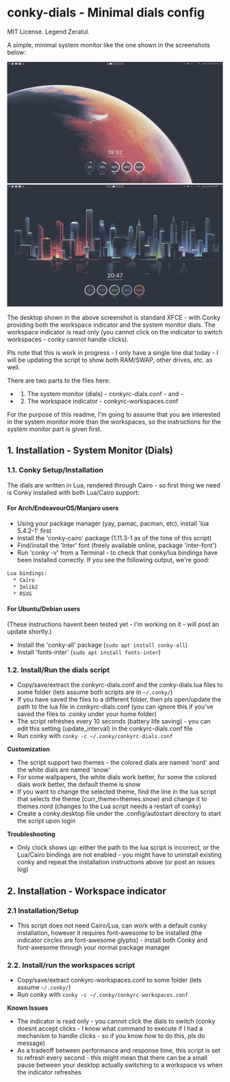 # conky-dials - Minimal dials config

MIT License. Legend Zeratul.

A simple, minimal system monitor like the one shown in the screenshots below:

![Screenshot 1](sshot-desktop-1.png?raw=true "Screenshot 1 (of 2)")
![Screenshot 2](sshot-desktop-2.png?raw=true "Screenshot 2 (of 2)")

The desktop shown in the above screenshot is standard XFCE - with Conky providing both the workspace indicator and the system monitor dials. The workspace indicator is read only (you cannot click on the indicator to switch workspaces - conky cannot handle clicks).

Pls note that this is work in progress - I only have a single line dial today - I will be updating the script to show both RAM/SWAP, other drives, etc. as well.

There are two parts to the files here:
- 1. The system monitor (dials) - conkyrc-dials.conf - and -
- 2. The workspace indicator - conkyrc-workspaces.conf

For the purpose of this readme, I'm going to assume that you are interested in the system monitor more than the workspaces, so the instructions for the system monitor part is given first.

## 1. Installation - System Monitor (Dials) ##

### 1.1. Conky Setup/Installation ###
The dials are written in Lua, rendered through Cairo - so first thing we need is Conky installed with both Lua/Cairo support:

#### For Arch/EndeavourOS/Manjaro users ####
- Using your package manager (yay, pamac, pacman, etc), install 'lua 5.4.2-1' first
- Install the 'conky-cairo' package (1.11.3-1 as of the time of this script) 
- Find/install the 'Inter' font (freely available online, package 'inter-font')
- Run 'conky -v' from a Terminal - to check that conky/lua bindings have been installed correctly. If you see the following output, we're good:

~~~
Lua bindings:
  * Cairo
  * Imlib2
  * RSVG
~~~

#### For Ubuntu/Debian users ####
(These instructions havent been tested yet - I'm working on it - will post an update shortly.)

- Install the 'conky-all' package (```sudo apt install conky-all```)
- Install 'fonts-inter' (```sudo apt install fonts-inter```)

### 1.2. Install/Run the dials script ###
- Copy/save/extract the conkyrc-dials.conf and the conky-dials.lua files to some folder (lets assume both scripts are in ```~/.conky/```)
- If you have saved the files to a different folder, then pls open/update the path to the lua file in conkyrc-dials.conf (you can ignore this if you've saved the files to .conky under your home folder)
- The script refreshes every 10 seconds (battery life saving) - you can edit this setting (update_interval) in the conkyrc-dials.conf file 
- Run conky with ```conky -c ~/.conky/conkyrc-dials.conf```

**Customization**
- The script support two themes - the colored dials are named 'nord' and the white dials are named 'snow'
- For some wallpapers, the white dials work better, for some the colored dials work better, the default theme is snow
- If you want to change the selected theme, find the line in the lua script that selects the theme (curr_theme=themes.snow) and change it to themes.nord (changes to the Lua script needs a restart of conky)
- Create a conky.desktop file under the .config/autostart directory to start the script upon login

**Troubleshooting**
- Only clock shows up: either the path to the lua script is incorrect, or the Lua/Cairo bindings are not enabled - you might have to uninstall existing conky and repeat the installation instructions above (or post an issues log)

## 2. Installation - Workspace indicator ##

### 2.1 Installation/Setup ###
- This script does not need Cairo/Lua, can work with a default conky installation, however it requires font-awesome to be installed (the indicator circles are font-awesome glyphs) - install both Conky and font-awesome through your normal package manager

### 2.2. Install/run the workspaces script ###
- Copy/save/extract conkyrc-workspaces.conf to some folder (lets assume ```~/.conky/```)
- Run conky with ```conky -c ~/.conky/conkyrc-workspaces.conf```

**Known Issues**
- The indicator is read only - you cannot click the dials to switch (conky doesnt accept clicks - I know what command to execute if I had a mechanism to handle clicks - so if you know how to do this, pls do message)
- As a tradeoff between performance and response time, this script is set to refresh every second - this might mean that there can be a small pause between your desktop actually switching to a workspace vs when the indicator refreshes



